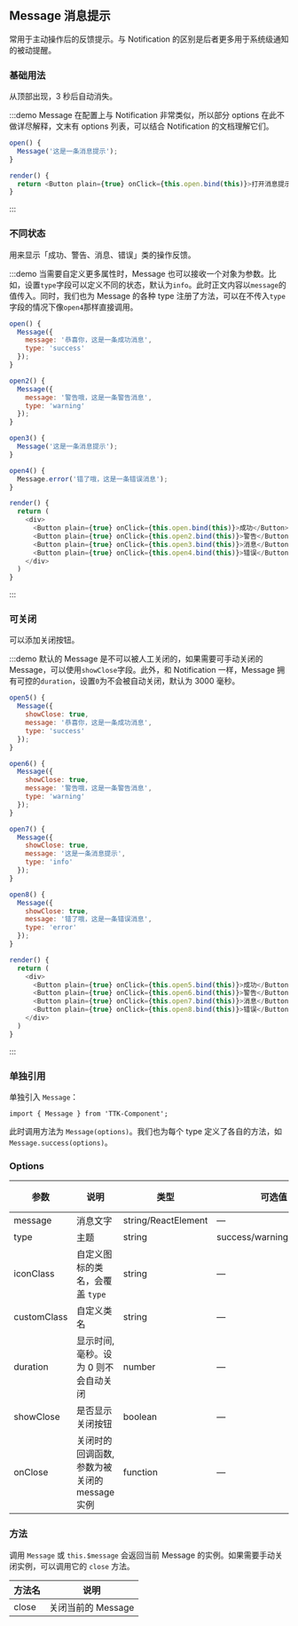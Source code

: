 ## Message 消息提示

常用于主动操作后的反馈提示。与 Notification 的区别是后者更多用于系统级通知的被动提醒。

### 基础用法

从顶部出现，3 秒后自动消失。

:::demo Message 在配置上与 Notification 非常类似，所以部分 options 在此不做详尽解释，文末有 options 列表，可以结合 Notification 的文档理解它们。

```js
open() {
  Message('这是一条消息提示');
}

render() {
  return <Button plain={true} onClick={this.open.bind(this)}>打开消息提示</Button>
}
```
:::

### 不同状态

用来显示「成功、警告、消息、错误」类的操作反馈。

:::demo 当需要自定义更多属性时，Message 也可以接收一个对象为参数。比如，设置`type`字段可以定义不同的状态，默认为`info`。此时正文内容以`message`的值传入。同时，我们也为 Message 的各种 type 注册了方法，可以在不传入`type`字段的情况下像`open4`那样直接调用。

```js
open() {
  Message({
    message: '恭喜你，这是一条成功消息',
    type: 'success'
  });
}

open2() {
  Message({
    message: '警告哦，这是一条警告消息',
    type: 'warning'
  });
}

open3() {
  Message('这是一条消息提示');
}

open4() {
  Message.error('错了哦，这是一条错误消息');
}

render() {
  return (
    <div>
      <Button plain={true} onClick={this.open.bind(this)}>成功</Button>
      <Button plain={true} onClick={this.open2.bind(this)}>警告</Button>
      <Button plain={true} onClick={this.open3.bind(this)}>消息</Button>
      <Button plain={true} onClick={this.open4.bind(this)}>错误</Button>
    </div>
  )
}
```
:::

### 可关闭

可以添加关闭按钮。

:::demo 默认的 Message 是不可以被人工关闭的，如果需要可手动关闭的 Message，可以使用`showClose`字段。此外，和 Notification 一样，Message 拥有可控的`duration`，设置`0`为不会被自动关闭，默认为 3000 毫秒。

```js
open5() {
  Message({
    showClose: true,
    message: '恭喜你，这是一条成功消息',
    type: 'success'
  });
}

open6() {
  Message({
    showClose: true,
    message: '警告哦，这是一条警告消息',
    type: 'warning'
  });
}

open7() {
  Message({
    showClose: true,
    message: '这是一条消息提示',
    type: 'info'
  });
}

open8() {
  Message({
    showClose: true,
    message: '错了哦，这是一条错误消息',
    type: 'error'
  });
}

render() {
  return (
    <div>
      <Button plain={true} onClick={this.open5.bind(this)}>成功</Button>
      <Button plain={true} onClick={this.open6.bind(this)}>警告</Button>
      <Button plain={true} onClick={this.open7.bind(this)}>消息</Button>
      <Button plain={true} onClick={this.open8.bind(this)}>错误</Button>
    </div>
  )
}
```
:::

### 单独引用

单独引入 `Message`：

```
import { Message } from 'TTK-Component';
```

此时调用方法为 `Message(options)`。我们也为每个 type 定义了各自的方法，如 `Message.success(options)`。

### Options
| 参数      | 说明          | 类型      | 可选值                           | 默认值  |
|---------- |-------------- |---------- |--------------------------------  |-------- |
| message | 消息文字 | string/ReactElement | — | — |
| type | 主题 | string | success/warning/info/error | info |
| iconClass | 自定义图标的类名，会覆盖 `type` | string | — | — |
| customClass | 自定义类名 | string | — | — |
| duration | 显示时间, 毫秒。设为 0 则不会自动关闭 | number | — | 3000 |
| showClose | 是否显示关闭按钮 | boolean | — | false |
| onClose | 关闭时的回调函数, 参数为被关闭的 message 实例 | function | — | — |

### 方法
调用 `Message` 或 `this.$message` 会返回当前 Message 的实例。如果需要手动关闭实例，可以调用它的 `close` 方法。

| 方法名 | 说明 |
| ---- | ---- |
| close | 关闭当前的 Message |
